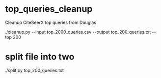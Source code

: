 # top_queries_cleanup
Cleanup CiteSeerX top queries from Douglas

./cleanup.py --input top_2000_queries.csv --output top_200_queries.txt --top 200

# split file into two
./split.py top_200_queries.txt
